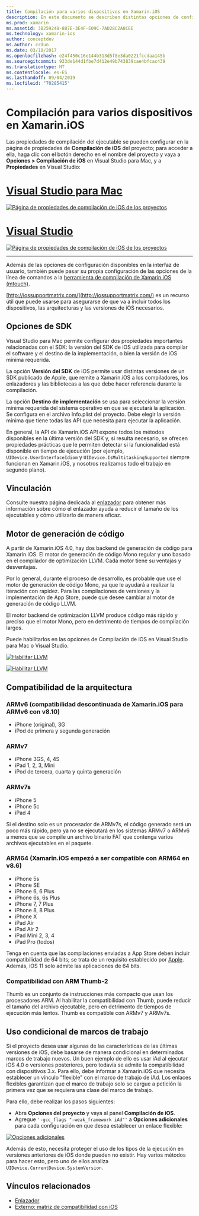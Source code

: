 ```yaml
---
title: Compilación para varios dispositivos en Xamarin.iOS
description: En este documento se describen distintas opciones de configuración de compilación que pueden usarse para personalizar una compilación de Xamarin.iOS para diferentes dispositivos.
ms.prod: xamarin
ms.assetid: 3B259248-887E-3E4F-E09C-7AD28C2A8CEE
ms.technology: xamarin-ios
author: conceptdev
ms.author: crdun
ms.date: 03/18/2017
ms.openlocfilehash: e24f450c16e144b313d5f8e3da0221fccdaa145b
ms.sourcegitcommit: 933de144d1fbe7d412e49b743839cae4bfcac439
ms.translationtype: HT
ms.contentlocale: es-ES
ms.lasthandoff: 09/04/2019
ms.locfileid: "70285415"
---
```

# <a name="compiling-for-different-devices-in-xamarinios"></a>Compilación para varios dispositivos en Xamarin.iOS

Las propiedades de compilación del ejecutable se pueden configurar en la página de propiedades de **Compilación de iOS** del proyecto; para acceder a ella, haga clic con el botón derecho en el nombre del proyecto y vaya a **Opciones > Compilación de iOS** en Visual Studio para Mac, y a **Propiedades** en Visual Studio:

# <a name="visual-studio-for-mactabmacos"></a>[Visual Studio para Mac](#tab/macos)


[![](compiling-for-different-devices-images/image1.png "Página de propiedades de compilación de iOS de los proyectos")](compiling-for-different-devices-images/image1.png#lightbox) 

# <a name="visual-studiotabwindows"></a>[Visual Studio](#tab/windows)

[![](compiling-for-different-devices-images/image1a.png "Página de propiedades de compilación de iOS de los proyectos")](compiling-for-different-devices-images/image1a.png#lightbox)

-----

Además de las opciones de configuración disponibles en la interfaz de usuario, también puede pasar su propia configuración de las opciones de la línea de comandos a la [herramienta de compilación de Xamarin.iOS (mtouch)](~/ios/deploy-test/mtouch.md).

[http://iossupportmatrix.com/](http://iossupportmatrix.com/) es un recurso útil que puede usarse para asegurarse de que va a incluir todos los dispositivos, las arquitecturas y las versiones de iOS necesarios.

 <a name="SDK_Options" />


## <a name="sdk-options"></a>Opciones de SDK

Visual Studio para Mac permite configurar dos propiedades importantes relacionadas con el SDK: la versión del SDK de iOS utilizada para compilar el software y el destino de la implementación, o bien la versión de iOS mínima requerida.

La opción **Versión del SDK** de iOS permite usar distintas versiones de un SDK publicado de Apple, que remite a Xamarin.iOS a los compiladores, los enlazadores y las bibliotecas a las que debe hacer referencia durante la compilación. 

La opción **Destino de implementación** se usa para seleccionar la versión mínima requerida del sistema operativo en que se ejecutará la aplicación. Se configura en el archivo Info.plist del proyecto. Debe elegir la versión mínima que tiene todas las API que necesita para ejecutar la aplicación.

En general, la API de Xamarin.iOS API expone todos los métodos disponibles en la última versión del SDK y, si resulta necesario, se ofrecen propiedades prácticas que le permiten detectar si la funcionalidad está disponible en tiempo de ejecución (por ejemplo, `UIDevice.UserInterfaceIdiom` y `UIDevice.IsMultitaskingSupported` siempre funcionan en Xamarin.iOS, y nosotros realizamos todo el trabajo en segundo plano).

 <a name="Linking" />


## <a name="linking"></a>Vinculación

Consulte nuestra página dedicada al [enlazador](~/ios/deploy-test/linker.md) para obtener más información sobre cómo el enlazador ayuda a reducir el tamaño de los ejecutables y cómo utilizarlo de manera eficaz.

 <a name="Code_Generation_Engine" />


## <a name="code-generation-engine"></a>Motor de generación de código

A partir de Xamarin.iOS 4.0, hay dos backend de generación de código para Xamarin.iOS. El motor de generación de código Mono regular y uno basado en el compilador de optimización LLVM. Cada motor tiene su ventajas y desventajas.

Por lo general, durante el proceso de desarrollo, es probable que use el motor de generación de código Mono, ya que le ayudará a realizar la iteración con rapidez. Para las compilaciones de versiones y la implementación de App Store, puede que desee cambiar al motor de generación de código LLVM.

El motor backend de optimización LLVM produce código más rápido y preciso que el motor Mono, pero en detrimento de tiempos de compilación largos.

Puede habilitarlos en las opciones de Compilación de iOS en Visual Studio para Mac o Visual Studio.

[![](compiling-for-different-devices-images/image2.png "Habilitar LLVM")](compiling-for-different-devices-images/image2.png#lightbox)

[![](compiling-for-different-devices-images/image2a.png "Habilitar LLVM")](compiling-for-different-devices-images/image2a.png#lightbox)

 <a name="ARMV7_and_ARMV7s_support" />


## <a name="architecture-support"></a>Compatibilidad de la arquitectura

<a name="armv6-discontinued" />

### <a name="armv6-xamarinios-discontinued-support-for-armv6-with-v810"></a>ARMv6 (compatibilidad descontinuada de Xamarin.iOS para ARMv6 con v8.10)

- iPhone (original), 3G
- iPod de primera y segunda generación

### <a name="armv7"></a>ARMv7

- iPhone 3GS, 4, 4S
- iPad 1, 2, 3, Mini
- iPod de tercera, cuarta y quinta generación

### <a name="armv7s"></a>ARMv7s

- iPhone 5
- iPhone 5c
- iPad 4

Si el destino solo es un procesador de ARMv7s, el código generado será un poco más rápido, pero ya no se ejecutará en los sistemas ARMv7 o ARMv6 a menos que se compile un archivo binario FAT que contenga varios archivos ejecutables en el paquete.

### <a name="arm64-xamarinios-started-supporting-arm64-in-v86"></a>ARM64 (Xamarin.iOS empezó a ser compatible con ARM64 en v8.6)

- iPhone 5s
- iPhone SE
- iPhone 6, 6 Plus
- iPhone 6s, 6s Plus
- iPhone 7, 7 Plus
- iPhone 8, 8 Plus
- iPhone X
- iPad Air
- iPad Air 2
- iPad Mini 2, 3, 4
- iPad Pro (todos)

Tenga en cuenta que las compilaciones enviadas a App Store deben incluir compatibilidad de 64 bits; se trata de un requisito establecido por [Apple](https://developer.apple.com/news/?id=12172014b). Además, iOS 11 solo admite las aplicaciones de 64 bits.

 <a name="ARM_Thumb_Support" />


### <a name="arm-thumb-2-support"></a>Compatibilidad con ARM Thumb-2

Thumb es un conjunto de instrucciones más compacto que usan los procesadores ARM. Al habilitar la compatibilidad con Thumb, puede reducir el tamaño del archivo ejecutable, pero en detrimento de tiempos de ejecución más lentos. Thumb es compatible con ARMv7 y ARMv7s.

 <a name="Conditional_framwork_useage" />


## <a name="conditional-framework-usage"></a>Uso condicional de marcos de trabajo

Si el proyecto desea usar algunas de las características de las últimas versiones de iOS, debe basarse de manera condicional en determinados marcos de trabajo nuevos. Un buen ejemplo de ello es usar iAd al ejecutar iOS 4.0 o versiones posteriores, pero todavía se admite la compatibilidad con dispositivos 3.x. Para ello, debe informar a Xamarin.iOS que necesita establecer un vínculo "flexible" con el marco de trabajo de iAd. Los enlaces flexibles garantizan que el marco de trabajo solo se cargue a petición la primera vez que se requiera una clase del marco de trabajo.

Para ello, debe realizar los pasos siguientes:

- Abra **Opciones del proyecto** y vaya al panel **Compilación de iOS**.
- Agregue `'-gcc_flags "-weak_framework iAd"'` a **Opciones adicionales** para cada configuración en que desea establecer un enlace flexible:


[![](compiling-for-different-devices-images/image3.png "Opciones adicionales")](compiling-for-different-devices-images/image3.png#lightbox)


Además de esto, necesita proteger el uso de los tipos de la ejecución en versiones anteriores de iOS donde pueden no existir. Hay varios métodos para hacer esto, pero uno de ellos analiza `UIDevice.CurrentDevice.SystemVersion`.



## <a name="related-links"></a>Vínculos relacionados

- [Enlazador](~/ios/deploy-test/linker.md)
- [Externo: matriz de compatibilidad con iOS](http://iossupportmatrix.com/)
